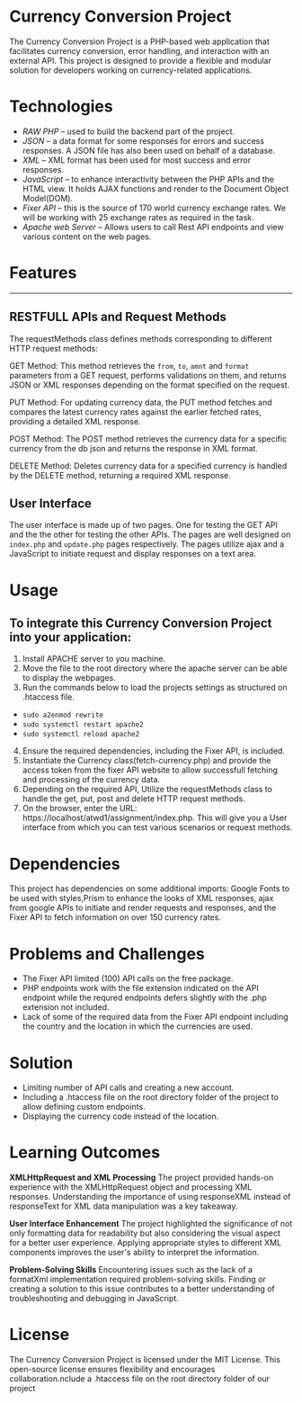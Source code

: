 
Currency Conversion Project
====================================================================
The Currency Conversion Project is a PHP-based web application that facilitates currency conversion, error handling, and interaction with an external API. This project is designed to provide a flexible and modular solution for developers working on currency-related applications.

# Technologies
- _RAW PHP_ – used to build the backend part of the project.
- _JSON_ – a data format for some responses for errors and success responses. A JSON file has also been used on behalf of a database.
- _XML_ – XML format has been used for most success and error responses.
- _JavaScript_ – to enhance interactivity between the PHP APIs and the HTML view. It holds AJAX functions and render to the Document Object Model(DOM).
- _Fixer API_ – this is the source of 170 world currency exchange rates. We will be working with 25 exchange rates as required in the task.
- _Apache web Server_ – Allows users to call Rest API endpoints and view various content on the web pages.

# Features
----------------
## RESTFULL APIs and Request Methods
The requestMethods class defines methods corresponding to different HTTP request methods:

GET Method: This method retrieves the `from`, `to`, `amnt` and `format` parameters from a GET request, performs validations on them, and returns JSON or XML responses depending on the format specified on the request.

PUT Method: For updating currency data, the PUT method fetches and compares the latest currency rates against the earlier fetched rates, providing a detailed XML response.

POST Method: The POST method retrieves the currency data for a specific currency from the db json and returns the response in XML format.

DELETE Method: Deletes currency data for a specified currency is handled by the DELETE method, returning a required XML response.
## User Interface
The user interface is made up of two pages. One for testing the GET API and the the other for testing the other APIs.
The pages are well designed on `index.php` and `update.php` pages respectively. The pages utilize ajax and a JavaScript to initiate request and display responses on a text area.

# Usage
## To integrate this Currency Conversion Project into your application:
1. Install APACHE server to you machine.
2. Move the file to the root directory where the apache server can be able to display the webpages.
3. Run the commands below to load the projects settings as structured on .htaccess file.
- `sudo a2enmod rewrite`
- `sudo systemctl restart apache2`
- `sudo systemctl reload apache2`
 
4. Ensure the required dependencies, including the Fixer API, is included.
5. Instantiate the Currency class(fetch-currency.php) and provide the access token from the fixer API website to allow successfull fetching and processing of the currency data.
6. Depending on the required API, Utilize the requestMethods class to handle the get, put, post and delete HTTP request methods.
7. On the browser, enter the URL: https://localhost/atwd1/assignment/index.php. This will give you a User interface from which you can test various scenarios or request methods.

# Dependencies
This project has dependencies on some additional imports: Google Fonts to be used with styles,Prism to enhance the looks of XML responses, ajax from google APIs to initiate and render requests and responses, and the Fixer API to fetch information on over 150 currency rates.

# Problems and Challenges
- The Fixer API  limited (100) API calls on the free package.
- PHP endpoints work with the file extension indicated on the API endpoint while the requred endpoints defers slightly with the .php extension not included. 
- Lack of some of the required data from the Fixer API endpoint including the country and the location in which the currencies are used.

# Solution
- Limiting number of API calls and creating a new account.
- Including a .htaccess file on the root directory folder of the project to allow defining custom endpoints.
- Displaying the currency code instead of the location.

# Learning Outcomes

**XMLHttpRequest and XML Processing**
The project provided hands-on experience with the XMLHttpRequest object and processing XML responses. Understanding the importance of using responseXML instead of responseText for XML data manipulation was a key takeaway.

**User Interface Enhancement**
The project highlighted the significance of not only formatting data for readability but also considering the visual aspect for a better user experience. Applying appropriate styles to different XML components improves the user's ability to interpret the information.

**Problem-Solving Skills**
Encountering issues such as the lack of a formatXml implementation required problem-solving skills. Finding or creating a solution to this issue contributes to a better understanding of troubleshooting and debugging in JavaScript.

# License
The Currency Conversion Project is licensed under the MIT License. This open-source license ensures flexibility and encourages collaboration.nclude a .htaccess file on the root directory folder of our project